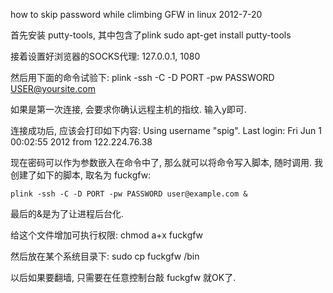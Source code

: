 how to skip password while climbing GFW in linux
2012-7-20

首先安装 putty-tools, 其中包含了plink
    sudo apt-get install putty-tools

接着设置好浏览器的SOCKS代理:
    127.0.0.1, 1080

然后用下面的命令试验下:
    plink -ssh -C -D PORT -pw PASSWORD USER@yoursite.com

如果是第一次连接, 会要求你确认远程主机的指纹. 输入y即可.

连接成功后, 应该会打印如下内容:
    Using username "spig".
    Last login: Fri Jun  1 00:02:55 2012 from 122.224.76.38

现在密码可以作为参数嵌入在命令中了, 那么就可以将命令写入脚本, 随时调用.
我创建了如下的脚本, 取名为 fuckgfw:

    plink -ssh -C -D PORT -pw PASSWORD user@example.com &

最后的&是为了让进程后台化.

给这个文件增加可执行权限:
    chmod a+x fuckgfw

然后放在某个系统目录下:
    sudo cp fuckgfw /bin

以后如果要翻墙, 只需要在任意控制台敲  fuckgfw 就OK了.
